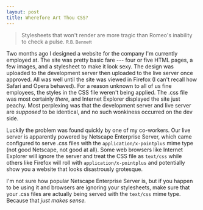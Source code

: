 ```yaml
---
layout: post
title: Wherefore Art Thou CSS?
---
```


> Stylesheets that won't render are more tragic than Romeo's inability to check a pulse.
> <small>R.B. Bennett</small>

Two months ago I designed a website for the company I'm currently employed at. The site was pretty basic fare --- four or five HTML pages, a few images, and a stylesheet to make it look sexy. The design was uploaded to the development server then uploaded to the live server once approved. All was well until the site was viewed in Firefox (I can't recall how Safari and Opera behaved). For a reason unknown to all of us fine employees, the styles in the CSS file weren't being applied. The .css file was most certainly *there*, and Internet Explorer displayed the site just peachy. Most perplexing was that the development server and live server are *supposed* to be identical, and no such wonkiness occurred on the dev side.

Luckily the problem was found quickly by one of my co-workers. Our live server is apparently powered by Netscape Enterprise Server, which came configured to serve .css files with the `application/x-pointplus` mime type (not good Netscape, not good at all). Some web browsers like Internet Explorer will ignore the server and treat the CSS file as `text/css` while others like Firefox will roll with `application/x-pointplus` and potentially show you a website that looks disastrously grotesque.

I'm not sure how popular Netscape Enterprise Server is, but if you happen to be using it and browsers are ignoring your stylesheets, make sure that your .css files are actually being served with the `text/css` mime type. Because that *just makes sense.*
